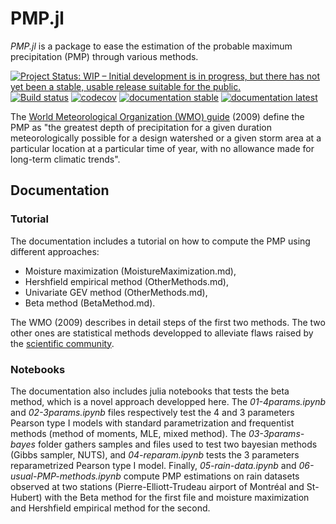 # PMP.jl
*PMP.jl* is a package to ease the estimation of the probable maximum precipitation (PMP) through various methods.


[![Project Status: WIP – Initial development is in progress, but there has not yet been a stable, usable release suitable for the public.](https://www.repostatus.org/badges/latest/wip.svg)](https://www.repostatus.org/#wip)
[![Build status](https://github.com/JuliaExtremes/PMP.jl/workflows/CI/badge.svg)](https://github.com/JuliaExtremes/PMP.jl/actions)
[![codecov](https://codecov.io/gh/JuliaExtremes/PMP.jl/branch/master/graph/badge.svg?token=d8ecbbb8-ea4f-42cc-8317-39e8ceb648fb)](https://codecov.io/gh/JuliaExtremes/PMP.jl)
[![documentation stable](https://img.shields.io/badge/docs-stable-blue.svg)](https://juliaextremes.github.io/PMP.jl/stable/)
[![documentation latest](https://img.shields.io/badge/docs-latest-blue.svg)](https://juliaextremes.github.io/PMP.jl/dev/)

The [World Meteorological Organization (WMO) guide](https://library.wmo.int/index.php?lvl=notice_display&id=1302#.ZLlVeezMKeA) (2009) define the PMP as "the greatest depth of precipitation for a given duration meteorologically possible for a design watershed or a given storm area at a particular location at a particular time of year, with no allowance made for long-term climatic trends".

## Documentation
### Tutorial
The documentation includes a tutorial on how to compute the PMP using different approaches:

- Moisture maximization (MoistureMaximization.md),
- Hershfield empirical method (OtherMethods.md),
- Univariate GEV method (OtherMethods.md),
- Beta method (BetaMethod.md).

The WMO (2009) describes in detail steps of the first two methods. The two other ones are statistical methods developped to alleviate flaws raised by the [scientific community](https://nap.nationalacademies.org/catalog/27460/modernizing-probable-maximum-precipitation-estimation).

### Notebooks
The documentation also includes julia notebooks that tests the beta method, which is a novel approach developped here. The *01-4params.ipynb* and *02-3params.ipynb* files respectively test the 4 and 3 parameters Pearson type I models with standard parametrization and frequentist methods (method of moments, MLE, mixed method). The *03-3params-bayes* folder gathers samples and files used to test two bayesian methods (Gibbs sampler, NUTS), and *04-reparam.ipynb* tests the 3 parameters reparametrized Pearson type I model. Finally, *05-rain-data.ipynb* and *06-usual-PMP-methods.ipynb* compute PMP estimations on rain datasets observed at two stations (Pierre-Elliott-Trudeau airport of Montréal and St-Hubert) with the Beta method for the first file and moisture maximization and Hershfield empirical method for the second.
